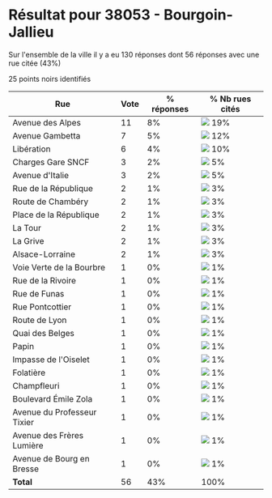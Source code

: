 # Résultat pour 38053 - Bourgoin-Jallieu

Sur l'ensemble de la ville il y a eu 130 réponses dont 56 réponses avec une rue citée (43%)

25 points noirs identifiés

| Rue | Vote | % réponses | % Nb rues cités|
|-----|------|------------|----------------|
| Avenue des Alpes | 11 | 8% | <img src="../../img/bar_19.gif" />&nbsp;19%|
| Avenue Gambetta | 7 | 5% | <img src="../../img/bar_12.gif" />&nbsp;12%|
| Libération | 6 | 4% | <img src="../../img/bar_10.gif" />&nbsp;10%|
| Charges Gare SNCF | 3 | 2% | <img src="../../img/bar_5.gif" />&nbsp;5%|
| Avenue d'Italie | 3 | 2% | <img src="../../img/bar_5.gif" />&nbsp;5%|
| Rue de la République | 2 | 1% | <img src="../../img/bar_3.gif" />&nbsp;3%|
| Route de Chambéry | 2 | 1% | <img src="../../img/bar_3.gif" />&nbsp;3%|
| Place de la République | 2 | 1% | <img src="../../img/bar_3.gif" />&nbsp;3%|
| La Tour | 2 | 1% | <img src="../../img/bar_3.gif" />&nbsp;3%|
| La Grive | 2 | 1% | <img src="../../img/bar_3.gif" />&nbsp;3%|
| Alsace-Lorraine | 2 | 1% | <img src="../../img/bar_3.gif" />&nbsp;3%|
| Voie Verte de la Bourbre | 1 | 0% | <img src="../../img/bar_1.gif" />&nbsp;1%|
| Rue de la Rivoire | 1 | 0% | <img src="../../img/bar_1.gif" />&nbsp;1%|
| Rue de Funas | 1 | 0% | <img src="../../img/bar_1.gif" />&nbsp;1%|
| Rue Pontcottier | 1 | 0% | <img src="../../img/bar_1.gif" />&nbsp;1%|
| Route de Lyon | 1 | 0% | <img src="../../img/bar_1.gif" />&nbsp;1%|
| Quai des Belges | 1 | 0% | <img src="../../img/bar_1.gif" />&nbsp;1%|
| Papin | 1 | 0% | <img src="../../img/bar_1.gif" />&nbsp;1%|
| Impasse de l'Oiselet | 1 | 0% | <img src="../../img/bar_1.gif" />&nbsp;1%|
| Folatière | 1 | 0% | <img src="../../img/bar_1.gif" />&nbsp;1%|
| Champfleuri | 1 | 0% | <img src="../../img/bar_1.gif" />&nbsp;1%|
| Boulevard Émile Zola | 1 | 0% | <img src="../../img/bar_1.gif" />&nbsp;1%|
| Avenue du Professeur Tixier | 1 | 0% | <img src="../../img/bar_1.gif" />&nbsp;1%|
| Avenue des Frères Lumière | 1 | 0% | <img src="../../img/bar_1.gif" />&nbsp;1%|
| Avenue de Bourg en Bresse | 1 | 0% | <img src="../../img/bar_1.gif" />&nbsp;1%|
| **Total** | 56 | 43% | 100%|

